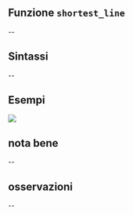 ## Funzione `shortest_line`

--

## Sintassi

--

## Esempi

<img src="/img/geometria/xxx/shortest_line1.png">

## nota bene

--

## osservazioni

--
